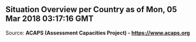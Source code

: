 ## Situation Overview per Country as of Mon, 05 Mar 2018 03:17:16 GMT

Source: **ACAPS (Assessment Capacities Project) - https://www.acaps.org**